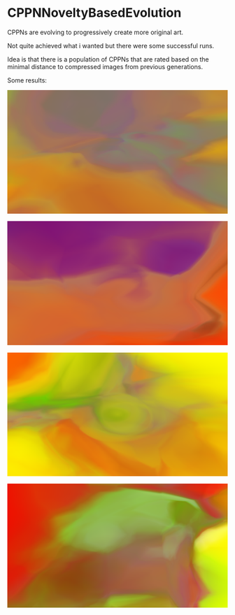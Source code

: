 # CPPNNoveltyBasedEvolution
CPPNs are evolving to progressively create more original art.

Not quite achieved what i wanted but there were some successful runs.

Idea is that there is a population of CPPNs that are rated based on the minimal distance to compressed images from previous generations.

Some results:

![](/computer%20art%2011%20generation.png)

![](/computer%20art%2021%20generation.png)

![](/computer%20art%2024%20generation.png)

![](/computer%20art%2026%20generation.png)
